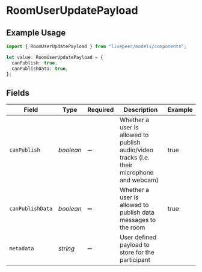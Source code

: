 # RoomUserUpdatePayload

## Example Usage

```typescript
import { RoomUserUpdatePayload } from "livepeer/models/components";

let value: RoomUserUpdatePayload = {
  canPublish: true,
  canPublishData: true,
};
```

## Fields

| Field                                                                                      | Type                                                                                       | Required                                                                                   | Description                                                                                | Example                                                                                    |
| ------------------------------------------------------------------------------------------ | ------------------------------------------------------------------------------------------ | ------------------------------------------------------------------------------------------ | ------------------------------------------------------------------------------------------ | ------------------------------------------------------------------------------------------ |
| `canPublish`                                                                               | *boolean*                                                                                  | :heavy_minus_sign:                                                                         | Whether a user is allowed to publish audio/video tracks (i.e. their microphone and webcam) | true                                                                                       |
| `canPublishData`                                                                           | *boolean*                                                                                  | :heavy_minus_sign:                                                                         | Whether a user is allowed to publish data messages to the room                             | true                                                                                       |
| `metadata`                                                                                 | *string*                                                                                   | :heavy_minus_sign:                                                                         | User defined payload to store for the participant                                          |                                                                                            |